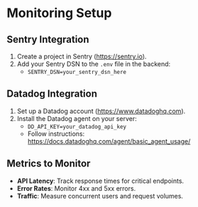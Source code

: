 
# Monitoring Setup

## Sentry Integration
1. Create a project in Sentry (https://sentry.io).
2. Add your Sentry DSN to the `.env` file in the backend:
   - `SENTRY_DSN=your_sentry_dsn_here`

## Datadog Integration
1. Set up a Datadog account (https://www.datadoghq.com).
2. Install the Datadog agent on your server:
   - `DD_API_KEY=your_datadog_api_key`
   - Follow instructions: https://docs.datadoghq.com/agent/basic_agent_usage/

## Metrics to Monitor
- **API Latency**: Track response times for critical endpoints.
- **Error Rates**: Monitor 4xx and 5xx errors.
- **Traffic**: Measure concurrent users and request volumes.

